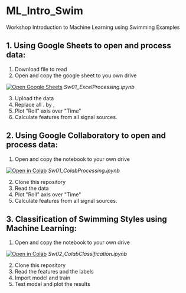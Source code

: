 # ML_Intro_Swim
Workshop Introduction to Machine Learning using Swimming Examples 

## 1. Using Google Sheets to open and process data:

1. Download file to read
2. Open and copy the google sheet to you own drive

[![Open Google Sheets](https://img.shields.io/badge/Google%20Sheets-34A853?style=for-the-badge&logo=google-sheets&logoColor=white)](https://docs.google.com/spreadsheets/d/1yIz6kJ5t19BigsNlHxu8BjBJWgoee4vm-rpZInNG0gE/edit?usp=sharing])
*Sw01_ExcelProcessing.ipynb*

3. Upload the data
4. Replace all . by , 
5. Plot "Roll" axis over "Time"
6. Calculate features from all signal sources.

## 2. Using Google Collaboratory to open and process data:

1. Open and copy the notebook to your own drive
 
[![Open in Colab](https://colab.research.google.com/assets/colab-badge.svg)](https://colab.research.google.com/drive/1I1_dQ8sF3dFk3nE05YFVgCND_q-7l04u?usp=sharing)
*Sw01_ColabProcessing.ipynb*

2. Clone this repository
3. Read the data
4. Plot "Roll" axis over "Time"
5. Calculate features from all signal sources.

## 3. Classification of Swimming Styles using Machine Learning:

1. Open and copy the notebook to your own drive

[![Open in Colab](https://colab.research.google.com/assets/colab-badge.svg)](https://colab.research.google.com/drive/1e68pcJLN2lcxP0B47dw9yud5CNlEo5s9?usp=sharing)
*Sw02_ColabClassification.ipynb*

2. Clone this repository
3. Read the features and the labels
4. Import model and train
5. Test model and plot the results
